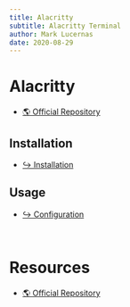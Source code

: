 ```yaml
---
title: Alacritty
subtitle: Alacritty Terminal
author: Mark Lucernas
date: 2020-08-29
---
```



# Alacritty

- [🌎 Official Repository](https://github.com/alacritty/alacritty)

## Installation

- [↪ Installation](installation)

## Usage

- [↪ Configuration](configs)

<br>

# Resources

- [🌎 Official Repository](https://github.com/alacritty/alacritty)


